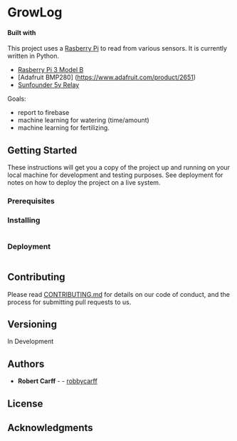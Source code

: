 # GrowLog
#### Built with
This project uses a [Rasberry Pi](https://www.raspberrypi.org/products/raspberry-pi-3-model-b/) to read from various sensors.
It is currently written in Python.
  * [Rasberry Pi 3 Model B](https://www.raspberrypi.org/products/raspberry-pi-3-model-b/)
  * [Adafruit BMP280] (https://www.adafruit.com/product/2651)
  * [Sunfounder 5v Relay](https://www.sunfounder.com/2-channel-dc-5v-relay-module-with-optocoupler-low-level-trigger-expansion-board.html)
  
Goals:
  - report to firebase
  - machine learning for watering (time/amount)
  - machine learning for fertilizing. 

## Getting Started
These instructions will get you a copy of the project up and running on your local machine for development and testing purposes. See deployment for notes on how to deploy the project on a live system.

### Prerequisites


### Installing

```
```
### Deployment

```

```

## Contributing

Please read [CONTRIBUTING.md](https://github.com/CDH-SC/ach) for details on our code of conduct, and the process for submitting pull requests to us.

## Versioning
In Development

## Authors

* **Robert Carff** - - [robbycarff](https://github.com/robbycarff)

## License

## Acknowledgments
